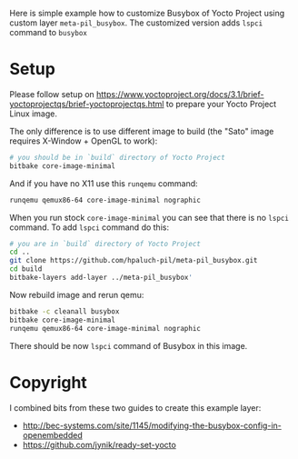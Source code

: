 Here is simple example how to customize Busybox of Yocto Project using custom layer `meta-pil_busybox`.
The customized version adds `lspci` command to `busybox`


# Setup

Please follow setup on https://www.yoctoproject.org/docs/3.1/brief-yoctoprojectqs/brief-yoctoprojectqs.html
to prepare your Yocto Project Linux image.

The only difference is to use different image to build (the "Sato" image requires X-Window + OpenGL to work):

```bash
# you should be in `build` directory of Yocto Project
bitbake core-image-minimal
```

And if you have no X11 use this `runqemu` command:
```bash
runqemu qemux86-64 core-image-minimal nographic
```

When you run stock `core-image-minimal` you can see that there is no `lspci` command. 
To add `lspci` command do this:

```bash
# you are in `build` directory of Yocto Project
cd ..
git clone https://github.com/hpaluch-pil/meta-pil_busybox.git
cd build
bitbake-layers add-layer ../meta-pil_busybox'
```

Now rebuild image and rerun qemu:

```bash
bitbake -c cleanall busybox
bitbake core-image-minimal
runqemu qemux86-64 core-image-minimal nographic
```

There should be now `lspci` command of Busybox in this image.


# Copyright

I combined bits from these two guides to create this example layer:

* http://bec-systems.com/site/1145/modifying-the-busybox-config-in-openembedded
* https://github.com/jynik/ready-set-yocto


